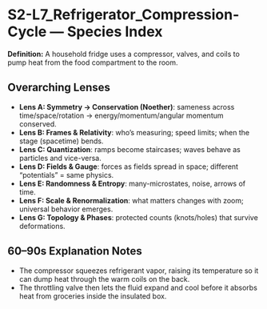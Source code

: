 # S2-L7_Refrigerator_Compression-Cycle — Species Index
**Definition:** A household fridge uses a compressor, valves, and coils to pump heat from the food compartment to the room.

## Overarching Lenses

- **Lens A: Symmetry -> Conservation (Noether)**: sameness across time/space/rotation → energy/momentum/angular momentum conserved.
- **Lens B: Frames & Relativity**: who’s measuring; speed limits; when the stage (spacetime) bends.
- **Lens C: Quantization**: ramps become staircases; waves behave as particles and vice-versa.
- **Lens D: Fields & Gauge**: forces as fields spread in space; different “potentials” = same physics.
- **Lens E: Randomness & Entropy**: many-microstates, noise, arrows of time.
- **Lens F: Scale & Renormalization**: what matters changes with zoom; universal behavior emerges.
- **Lens G: Topology & Phases**: protected counts (knots/holes) that survive deformations.

## 60–90s Explanation Notes
- The compressor squeezes refrigerant vapor, raising its temperature so it can dump heat through the warm coils on the back.
- The throttling valve then lets the fluid expand and cool before it absorbs heat from groceries inside the insulated box.
